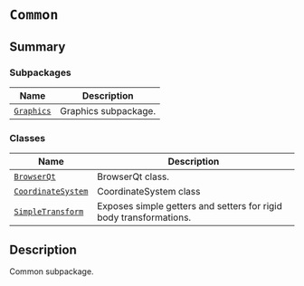 

# `Common`

<a id="summary"></a>

## Summary

### Subpackages

| Name | Description |
|------------------------------------------------------------------------------------------------|------------------------|
| [`Graphics`](Graphics/index.md#module-ansys.mechanical.stubs.v242.Ansys.ACT.Common.Graphics)   | Graphics subpackage.   |

### Classes

| Name | Description |
|---------------------------------------------------------------------------------------------------------|--------------------------------------------------------------------|
| [`BrowserQt`](BrowserQt.md#ansys.mechanical.stubs.v242.Ansys.ACT.Common.BrowserQt)                      | BrowserQt class.                                                   |
| [`CoordinateSystem`](CoordinateSystem.md#ansys.mechanical.stubs.v242.Ansys.ACT.Common.CoordinateSystem) | CoordinateSystem class                                             |
| [`SimpleTransform`](SimpleTransform.md#ansys.mechanical.stubs.v242.Ansys.ACT.Common.SimpleTransform)    | Exposes simple getters and setters for rigid body transformations. |

<a id="description"></a>

## Description

Common subpackage.

<!-- !! processed by numpydoc !! -->


